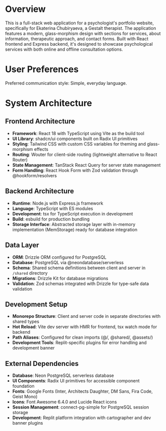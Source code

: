 # Overview

This is a full-stack web application for a psychologist's portfolio website, specifically for Ekaterina Chubiryaeva, a Gestalt therapist. The application features a modern, glass-morphism design with sections for services, about information, therapeutic approach, and contact forms. Built with React frontend and Express backend, it's designed to showcase psychological services with both online and offline consultation options.

# User Preferences

Preferred communication style: Simple, everyday language.

# System Architecture

## Frontend Architecture
- **Framework**: React 18 with TypeScript using Vite as the build tool
- **UI Library**: shadcn/ui components built on Radix UI primitives
- **Styling**: Tailwind CSS with custom CSS variables for theming and glass-morphism effects
- **Routing**: Wouter for client-side routing (lightweight alternative to React Router)
- **State Management**: TanStack React Query for server state management
- **Form Handling**: React Hook Form with Zod validation through @hookform/resolvers

## Backend Architecture  
- **Runtime**: Node.js with Express.js framework
- **Language**: TypeScript with ES modules
- **Development**: tsx for TypeScript execution in development
- **Build**: esbuild for production bundling
- **Storage Interface**: Abstracted storage layer with in-memory implementation (MemStorage) ready for database integration

## Data Layer
- **ORM**: Drizzle ORM configured for PostgreSQL
- **Database**: PostgreSQL via @neondatabase/serverless
- **Schema**: Shared schema definitions between client and server in `/shared` directory
- **Migrations**: Drizzle Kit for database migrations
- **Validation**: Zod schemas integrated with Drizzle for type-safe data validation

## Development Setup
- **Monorepo Structure**: Client and server code in separate directories with shared types
- **Hot Reload**: Vite dev server with HMR for frontend, tsx watch mode for backend
- **Path Aliases**: Configured for clean imports (@/, @shared/, @assets/)
- **Development Tools**: Replit-specific plugins for error handling and development banner

## External Dependencies

- **Database**: Neon PostgreSQL serverless database
- **UI Components**: Radix UI primitives for accessible component foundation
- **Fonts**: Google Fonts (Inter, Architects Daughter, DM Sans, Fira Code, Geist Mono)
- **Icons**: Font Awesome 6.4.0 and Lucide React icons
- **Session Management**: connect-pg-simple for PostgreSQL session storage
- **Development**: Replit platform integration with cartographer and dev banner plugins